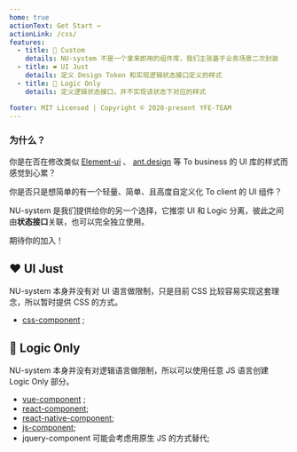 ```yaml
---
home: true
actionText: Get Start →
actionLink: /css/
features:
  - title: 🔧 Custom
    details: NU-system 不是一个拿来即用的组件库，我们主张基于业务场景二次封装
  - title: ❤️ UI Just
    details: 定义 Design Token 和实现逻辑状态接口定义的样式
  - title: 🌊 Logic Only
    details: 定义逻辑状态接口，并不实现该状态下对应的样式

footer: MIT Licensed | Copyright © 2020-present YFE-TEAM
---
```


### 为什么？

你是在否在修改类似 [Element-ui](https://element.eleme.io/) 、 [ant.design](https://ant.design/index-cn) 等 To business 的 UI 库的样式而感觉到心累？

你是否只是想简单的有一个轻量、简单、且高度自定义化 To client 的 UI 组件？

NU-system 是我们提供给你的另一个选择，它推崇 UI 和 Logic 分离，彼此之间由**状态接口**关联，也可以完全独立使用。

期待你的加入！

## ❤️ UI Just

NU-system 本身并没有对 UI 语言做限制，只是目前 CSS 比较容易实现这套理念，所以暂时提供 CSS 的方式。

- [css-component](/css/) ;

## 🌊 Logic Only

NU-system 本身并没有对逻辑语言做限制，所以可以使用任意 JS 语言创建 Logic Only 部分。

- [vue-component](/vue/) ;
- [react-component](/react/);
- [react-native-component](/react-native/);
- [js-component](/js/);
- jquery-component 可能会考虑用原生 JS 的方式替代;
